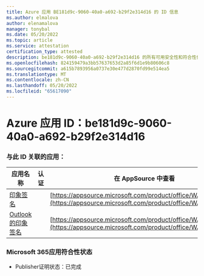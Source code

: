 ```yaml
---
title: Azure 应用 BE181d9c-9060-40a0-a692-b29f2e314d16 的 ID 信息
ms.author: elmalova
author: elenamalova
manager: tonybal
ms.date: 05/20/2022
ms.topic: article
ms.service: attestation
certification_type: attested
description: be181d9c-9060-40a0-a692-b29f2e314d16 的所有可用安全性和符合性信息。
ms.openlocfilehash: 824159479a3bb57637653d2a85f6d1e9b80606c8
ms.sourcegitcommit: a615b7893956a0737e30e477d2870fd99e514ea5
ms.translationtype: MT
ms.contentlocale: zh-CN
ms.lasthandoff: 05/20/2022
ms.locfileid: "65617090"
---
```

# <a name="azure-app-id-be181d9c-9060-40a0-a692-b29f2e314d16"></a>Azure 应用 ID：be181d9c-9060-40a0-a692-b29f2e314d16


### <a name="apps-associated-with-this-id"></a>与此 ID 关联的应用：
| **应用名称** | **认证** | **在 AppSource 中查看** |
|--------------|---------------|-----------------------|
| [印象签名](../forward/WA200003216.md) |  | [https://appsource.microsoft.com/product/office/WA200003216](https://appsource.microsoft.com/product/office/WA200003216) |
| [Outlook的印象签名](../forward/WA200003199.md) |  | [https://appsource.microsoft.com/product/office/WA200003199](https://appsource.microsoft.com/product/office/WA200003199) |

### <a name="microsoft-365-app-compliance-status"></a>Microsoft 365应用符合性状态
- Publisher证明状态：已完成
